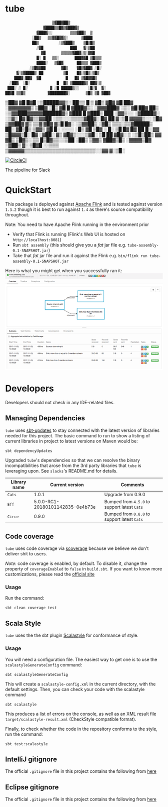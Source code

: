 # tube

                         ▒▓██▓██▒
                     ▓████▒▒█▓▒▓███▓▒
                  ▓███▓░░        ▒▒▒▓██▒  ▒
                ░██▒   ▒▒▓▓█▓▓▒░      ▒████
                ██▒         ░▒▓███▒    ▒█▒█▒
                  ░▓█            ███   ▓░▒██
                    ▓█       ▒▒▒▒▒▓██▓░▒░▓▓█
                  █░ █   ▒▒░       ███▓▓█ ▒█▒▒▒
                  ████░   ▒▓█▓      ██▒▒▒ ▓███▒
               ░▒█▓▓██       ▓█▒    ▓█▒▓██▓ ░█░
         ▓░▒▓████▒ ██         ▒█    █▓░▒█▒░▒█▒
        ███▓░██▓  ▓█           █   █▓ ▒▓█▓▓█▒
      ░██▓  ░█░            █  █▒ ▒█████▓▒ ██▓░▒
     ███░ ░ █░          ▓ ░█ █████▒░░    ░█░▓  ▓░
    ██▓█ ▒▒▓▒          ▓███████▓░       ▒█▒ ▒▓ ▓██▓
 ▒██▓ ▓█ █▓█       ░▒█████▓▓▒░         ██▒▒  █ ▒  ▓█▒
 ▓█▓  ▓█ ██▓ ░▓▓▓▓▓▓▓▒              ▒██▓           ░█▒
 ▓█    █ ▓███▓▒░              ░▓▓▓███▓          ░▒░ ▓█
 ██▓    ██▒    ░▒▓▓███▓▓▓▓▓██████▓▒            ▓███  █
▓███▒ ███   ░▓▓▒░░   ░▓████▓░                  ░▒▓▒  █▓
█▓▒▒▓▓██  ░▒▒░░░▒▒▒▒▓██▓░                            █▓
██ ▓░▒█   ▓▓▓▓▒░░  ▒█▓       ▒▓▓██▓    ▓▒          ▒▒▓
▓█▓ ▓▒█  █▓░  ░▒▓▓██▒            ░▓█▒   ▒▒▒░▒▒▓█████▒
 ██░ ▓█▒█▒  ▒▓▓▒  ▓█                █░      ░░░░   ░█▒
 ▓█   ▒█▓   ░     █░                ▒█              █▓
  █▓   ██         █░                 ▓▓        ▒█▓▓▓▒█░
   █▓ ░▓██░       ▓▒                  ▓█▓▒░░░▒▓█░    ▒█
    ██   ▓█▓░      ▒                    ░▒█▒██▒      ▓▓
     ▓█▒   ▒█▓▒░                         ▒▒ █▒█▓▒▒░░▒██
      ░██▒    ▒▓▓▒                     ▓██▓▒█▒ ░▓▓▓▓▒█▓
        ░▓██▒                          ▓░  ▒█▓█  ░░▒▒▒
            ▒▓▓▓▓▓▒▒▒▒▒▒▒▒▒▒▒▒▒▒▒▒▒▒▒▒▒▒▒░░▓▓  ▓░▒█░

[![CircleCI](https://circleci.com/gh/nugit/tube/tree/master.svg?style=svg)](https://circleci.com/gh/nugit/tube/tree/master)

The pipeline for Slack 

# QuickStart

This package is deployed against [Apache Flink](http://flink.apache.org) and is
tested against version `1.3.2` though it is best to run against `1.4` as
there's source compatibility throughout.

Note: You need to have Apache Flink running in the environment prior 

- Verify that Flink is running (Flink's Web UI is hosted on `http://localhost:8081`)
- Run `sbt assembly` (this should give you a _fat_ jar file e.g.
  `tube-assembly-0.1-SNAPSHOT.jar`)
- Take that _fat_ jar file and run it against the Flink e.g. `bin/flink run
  tube-assembly-0.1-SNAPSHOT.jar`

Here is what you might get when you successfully ran it:
![Screen to Tube running against Flink](./images/tube_on_flink.png)

# Developers

Developers should not check in any IDE-related files.

## Managing Dependencies

`tube` uses [sbt-updates](https://github.com/rtimush/sbt-updates) to stay connected with the latest version of
libraries needed for this project. The basic command to run to show a listing
of current libraries in project to latest versions on Maven would be:
```
sbt dependencyUpdates
```

Upgraded `tube`'s dependencies so that we can resolve the binary incompatibilities that arose from the 3rd party libraries that `tube` is leveraging upon. See `slacks`'s README.md for details.

Library name | Current version | Comments
-------------| ----------------|----------
`Cats`       | 1.0.1           | Upgrade from 0.9.0
`Eff`        | 5.0.0-RC1-20180101142835-0e4b73e| Bumped from `4.5.0` to support latest `Cats`
`Circe`      | 0.9.0 | Bumped from `0.8.0` to support latest `Cats`

## Code coverage 

`tube` uses code coverage via [scoverage](https://github.com/scoverage/sbt-scoverage) because we believe we don't deliver shit to users.

*Note*: code coverage is enabled, by default. To disable it, change the
property of `coverageEnabled` to `false` in `build.sbt`. If you want to know
more customizations, please read the [official site](https://github.com/scoverage/sbt-scoverage)

### Usage

Run the command:
```
sbt clean coverage test
```

## Scala Style

`tube` uses the the sbt plugin [Scalastyle](http://www.scalastyle.org/sbt.html) for conformance of style. 

### Usage

You will need a configuration file. The easiest way to get one is to use the `scalastyleGenerateConfig` command:
```
sbt scalastyleGenerateConfig
```
This will create a `scalastyle-config.xml` in the current directory, with the default settings. Then, you can check your code with the scalastyle command
```
sbt scalastyle
```
This produces a list of errors on the console, as well as an XML result file `target/scalastyle-result.xml` (CheckStyle compatible format).

Finally, to check whether the code in the repository conforms to the style, run
the command:
```
sbt test:scalastyle
```

## IntelliJ gitignore

The official `.gitignore` file in this project contains the following from
[here](https://github.com/github/gitignore/blob/master/Global/JetBrains.gitignore)

## Eclipse gitignore

The official `.gitignore` file in this project contains the following from 
[here](https://github.com/github/gitignore/blob/master/Global/Eclipse.gitignore)

